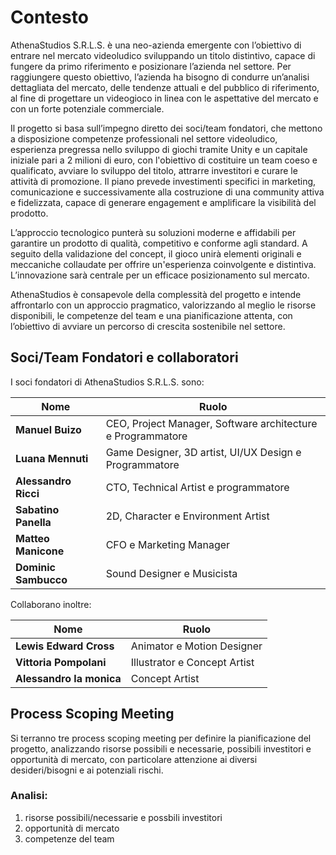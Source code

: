 # Contesto

AthenaStudios S.R.L.S. è una neo-azienda emergente con l’obiettivo di entrare nel
mercato videoludico sviluppando un titolo distintivo, capace di fungere da
primo riferimento e posizionare l’azienda nel settore.
Per raggiungere questo obiettivo, l’azienda ha bisogno di condurre un’analisi
dettagliata del mercato, delle tendenze attuali e del pubblico di riferimento,
al fine di progettare un videogioco in linea con le aspettative del mercato e
con un forte potenziale commerciale.

Il progetto si basa sull’impegno diretto dei soci/team fondatori, che mettono
a disposizione competenze professionali nel settore videoludico, esperienza
pregressa nello sviluppo di giochi tramite Unity e un capitale iniziale pari
a 2 milioni di euro, con l'obiettivo di costituire un team coeso e qualificato,
avviare lo sviluppo del titolo, attrarre investitori e curare le attività di promozione.
Il piano prevede investimenti specifici in marketing, comunicazione e
successivamente alla costruzione di una community attiva e fidelizzata,
capace di generare engagement e amplificare la visibilità del prodotto.

L’approccio tecnologico punterà su soluzioni moderne e affidabili per garantire
un prodotto di qualità, competitivo e conforme agli standard.
A seguito della validazione del concept, il gioco unirà elementi originali e
meccaniche collaudate per offrire un'esperienza coinvolgente e distintiva.
L’innovazione sarà centrale per un efficace posizionamento sul mercato.

AthenaStudios è consapevole della complessità del progetto e intende affrontarlo
con un approccio pragmatico, valorizzando al meglio le risorse disponibili, le
competenze del team e una pianificazione attenta, con l’obiettivo di avviare
un percorso di crescita sostenibile nel settore.

## Soci/Team Fondatori e collaboratori

I soci fondatori di AthenaStudios S.R.L.S. sono:

| Nome                 | Ruolo                                                       |
|----------------------|-------------------------------------------------------------|
| **Manuel Buizo**     | CEO, Project Manager, Software architecture e Programmatore |
| **Luana Mennuti**    | Game Designer, 3D artist, UI/UX Design e Programmatore      |
| **Alessandro Ricci** | CTO, Technical Artist e programmatore                       |
| **Sabatino Panella** | 2D, Character e Environment Artist                          |
| **Matteo Manicone**  | CFO e Marketing Manager                                     |
| **Dominic Sambucco** | Sound Designer e Musicista                                  |

Collaborano inoltre:

| Nome                     | Ruolo                        |
|--------------------------|------------------------------|
| **Lewis Edward Cross**   | Animator e Motion Designer   |
| **Vittoria Pompolani**   | Illustrator e Concept Artist |
| **Alessandro la monica** | Concept Artist               |

## Process Scoping Meeting

Si terranno tre process scoping meeting per definire la pianificazione del progetto,
analizzando risorse possibili e necessarie, possibili investitori e opportunità di mercato,
con particolare attenzione ai diversi desideri/bisogni e ai potenziali rischi.

### Analisi:

1. risorse possibili/necessarie e possbili investitori
2. opportunità di mercato
3. competenze del team
